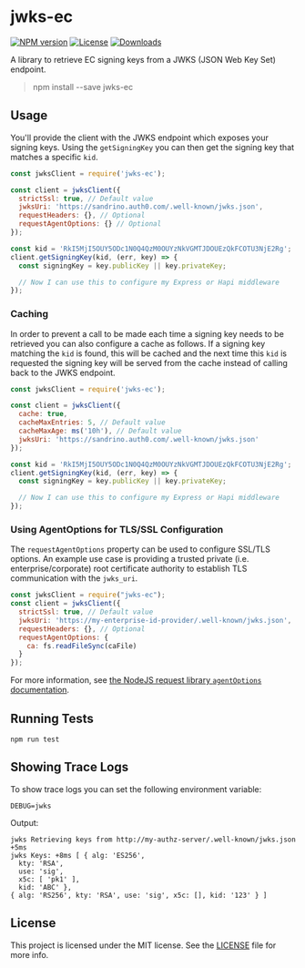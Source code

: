# jwks-ec

[![NPM version][npm-image]][npm-url]
[![License][license-image]][license-url]
[![Downloads][downloads-image]][downloads-url]

A library to retrieve EC signing keys from a JWKS (JSON Web Key Set) endpoint.

> npm install --save jwks-ec

## Usage

You'll provide the client with the JWKS endpoint which exposes your signing keys. Using the `getSigningKey` you can then get the signing key that matches a specific `kid`.

```js
const jwksClient = require('jwks-ec');

const client = jwksClient({
  strictSsl: true, // Default value
  jwksUri: 'https://sandrino.auth0.com/.well-known/jwks.json',
  requestHeaders: {}, // Optional
  requestAgentOptions: {} // Optional
});

const kid = 'RkI5MjI5OUY5ODc1N0Q4QzM0OUYzNkVGMTJDOUEzQkFCOTU3NjE2Rg';
client.getSigningKey(kid, (err, key) => {
  const signingKey = key.publicKey || key.privateKey;

  // Now I can use this to configure my Express or Hapi middleware
});
```


### Caching

In order to prevent a call to be made each time a signing key needs to be retrieved you can also configure a cache as follows. If a signing key matching the `kid` is found, this will be cached and the next time this `kid` is requested the signing key will be served from the cache instead of calling back to the JWKS endpoint.

```js
const jwksClient = require('jwks-ec');

const client = jwksClient({
  cache: true,
  cacheMaxEntries: 5, // Default value
  cacheMaxAge: ms('10h'), // Default value
  jwksUri: 'https://sandrino.auth0.com/.well-known/jwks.json'
});

const kid = 'RkI5MjI5OUY5ODc1N0Q4QzM0OUYzNkVGMTJDOUEzQkFCOTU3NjE2Rg';
client.getSigningKey(kid, (err, key) => {
  const signingKey = key.publicKey || key.privateKey;

  // Now I can use this to configure my Express or Hapi middleware
});
```

### Using AgentOptions for TLS/SSL Configuration

The `requestAgentOptions` property can be used to configure SSL/TLS options. An
example use case is providing a trusted private (i.e. enterprise/corporate) root
certificate authority to establish TLS communication with the `jwks_uri`.

```js
const jwksClient = require("jwks-ec");
const client = jwksClient({
  strictSsl: true, // Default value
  jwksUri: 'https://my-enterprise-id-provider/.well-known/jwks.json',
  requestHeaders: {}, // Optional
  requestAgentOptions: {
    ca: fs.readFileSync(caFile)
  }
});
```

For more information, see [the NodeJS request library `agentOptions`
documentation](https://github.com/request/request#using-optionsagentoptions).

## Running Tests

```
npm run test
```

## Showing Trace Logs

To show trace logs you can set the following environment variable:

```
DEBUG=jwks
```

Output:

```
jwks Retrieving keys from http://my-authz-server/.well-known/jwks.json +5ms
jwks Keys: +8ms [ { alg: 'ES256',
  kty: 'RSA',
  use: 'sig',
  x5c: [ 'pk1' ],
  kid: 'ABC' },
{ alg: 'RS256', kty: 'RSA', use: 'sig', x5c: [], kid: '123' } ]
```

## License

This project is licensed under the MIT license. See the [LICENSE](LICENSE) file for more info.

[npm-image]: https://img.shields.io/npm/v/jwks-ec.svg?style=flat-square
[npm-url]: https://npmjs.org/package/jwks-ec
[license-image]: http://img.shields.io/npm/l/jwks-ec.svg?style=flat-square
[license-url]: #license
[downloads-image]: http://img.shields.io/npm/dm/jwks-ec.svg?style=flat-square
[downloads-url]: https://npmjs.org/package/jwks-ec
